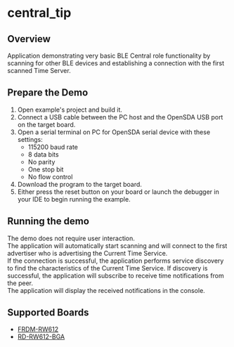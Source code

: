 # central_tip

## Overview
Application demonstrating very basic BLE Central role functionality by scanning for
other BLE devices and establishing a connection with the first scanned Time Server.

## Prepare the Demo
1.  Open example's project and build it.
2.  Connect a USB cable between the PC host and the OpenSDA USB port on the target board.
3.  Open a serial terminal on PC for OpenSDA serial device with these settings:
    - 115200 baud rate
    - 8 data bits
    - No parity
    - One stop bit
    - No flow control
4.  Download the program to the target board.
5.  Either press the reset button on your board or launch the debugger in
    your IDE to begin running the example.

## Running the demo
The demo does not require user interaction.  
The application will automatically start scanning and will connect to the first
advertiser who is advertising the Current Time Service.  
If the connection is successful, the application performs service discovery to find the
characteristics of the Current Time Service. If discovery is successful,
the application will subscribe to receive time notifications from the peer.  
The application will display the received notifications in the console.

## Supported Boards
- [FRDM-RW612](../../_boards/frdmrw612/edgefast_bluetooth_examples/central_tip/example_board_readme.md)
- [RD-RW612-BGA](../../_boards/rdrw612bga/edgefast_bluetooth_examples/central_tip/example_board_readme.md)
